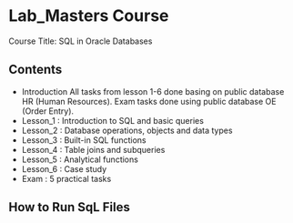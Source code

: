 # Lab_Masters Course 
Course Title: SQL in Oracle Databases 
## Contents
- Introduction
    All tasks from lesson 1-6 done basing on public database HR (Human Resources).
    Exam tasks done using public database OE (Order Entry).
- Lesson_1 : Introduction to SQL and basic queries
- Lesson_2 : Database operations, objects and data types
- Lesson_3 : Built-in SQL functions
- Lesson_4 : Table joins and subqueries
- Lesson_5 : Analytical functions
- Lesson_6 : Case study
- Exam : 5 practical tasks
## How to Run SqL Files
